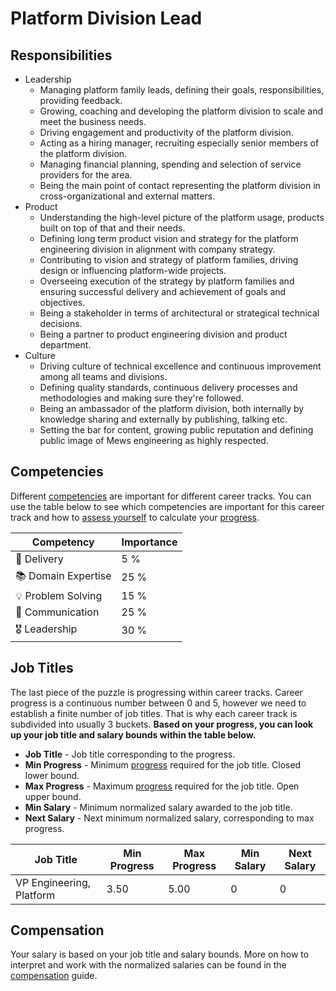 # Platform Division Lead

## Responsibilities

- Leadership
  - Managing platform family leads, defining their goals, responsibilities, providing feedback.
  - Growing, coaching and developing the platform division to scale and meet the business needs.
  - Driving engagement and productivity of the platform division.
  - Acting as a hiring manager, recruiting especially senior members of the platform division.
  - Managing financial planning, spending and selection of service providers for the area.
  - Being the main point of contact representing the platform division in cross-organizational and external matters.
- Product
  - Understanding the high-level picture of the platform usage, products built on top of that and their needs.
  - Defining long term product vision and strategy for the platform engineering division in alignment with company strategy.
  - Contributing to vision and strategy of platform families, driving design or influencing platform-wide projects.
  - Overseeing execution of the strategy by platform families and ensuring successful delivery and achievement of goals and objectives.
  - Being a stakeholder in terms of architectural or strategical technical decisions.
  - Being a partner to product engineering division and product department.
- Culture
  - Driving culture of technical excellence and continuous improvement among all teams and divisions.
  - Defining quality standards, continuous delivery processes and methodologies and making sure they're followed.
  - Being an ambassador of the platform division, both internally by knowledge sharing and externally by publishing, talking etc.
  - Setting the bar for content, growing public reputation and defining public image of Mews engineering as highly respected.

## Competencies

Different [competencies](../competencies.md) are important for different career tracks. You can use the table below to see which competencies are important for this career track and how to [assess yourself](../performance-reviews/competency-assessment.md) to calculate your [progress](../progress.md).

| Competency          | Importance |
| ------------------- | ---------- |
| 🚚 Delivery         | 5 %        |
| 📚 Domain Expertise | 25 %       |
| 💡 Problem Solving  | 15 %       |
| 💬 Communication    | 25 %       |
| 🎖️ Leadership       | 30 %       |

## Job Titles

The last piece of the puzzle is progressing within career tracks. Career progress is a continuous number between 0 and 5, however we need to establish a finite number of job titles. That is why each career track is subdivided into usually 3 buckets. **Based on your progress, you can look up your job title and salary bounds within the table below.**

- **Job Title** - Job title corresponding to the progress.
- **Min Progress** - Minimum [progress](../progress.md) required for the job title. Closed lower bound.
- **Max Progress** - Maximum [progress](../progress.md) required for the job title. Open upper bound.
- **Min Salary** - Minimum normalized salary awarded to the job title.
- **Next Salary** - Next minimum normalized salary, corresponding to max progress.

| Job Title                | Min Progress | Max Progress | Min Salary | Next Salary |
| ------------------------ | ------------ | ------------ | ---------- | ----------- |
| VP Engineering, Platform | 3.50         | 5.00         | 0          | 0           |

## Compensation

Your salary is based on your job title and salary bounds. More on how to interpret and work with the normalized salaries can be found in the [compensation](../compensation.md) guide.
